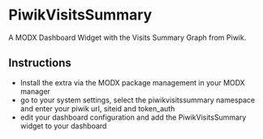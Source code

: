 PiwikVisitsSummary
==================

A MODX Dashboard Widget with the Visits Summary Graph from Piwik.


Instructions
------------------

- Install the extra via the MODX package management in your MODX manager
- go to your system settings, select the piwikvisitssummary namespace and enter your piwik url, siteid and token_auth
- edit your dashboard configuration and add the PiwikVisitsSummary widget to your dashboard
